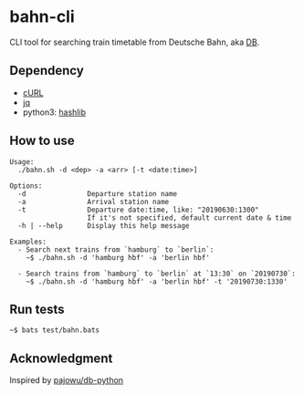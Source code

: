 bahn-cli
========

CLI tool for searching train timetable from Deutsche Bahn, aka [DB](https://www.bahn.de/p/view/index.shtml).

## Dependency

- [cURL](https://curl.haxx.se/)
- [jq](https://stedolan.github.io/jq/)
- python3: [hashlib](https://docs.python.org/3/library/hashlib.html)

## How to use

```
Usage:
  ./bahn.sh -d <dep> -a <arr> [-t <date:time>]

Options:
  -d               Departure station name
  -a               Arrival station name
  -t               Departure date:time, like: "20190630:1300"
                   If it's not specified, default current date & time
  -h | --help      Display this help message

Examples:
  - Search next trains from `hamburg` to `berlin`:
    ~$ ./bahn.sh -d 'hamburg hbf' -a 'berlin hbf'

  - Search trains from `hamburg` to `berlin` at `13:30` on `20190730`:
    ~$ ./bahn.sh -d 'hamburg hbf' -a 'berlin hbf' -t '20190730:1330'
```

## Run tests

```
~$ bats test/bahn.bats
```

## Acknowledgment

Inspired by [pajowu/db-python](https://github.com/pajowu/db-python/blob/master/bahn.py)
